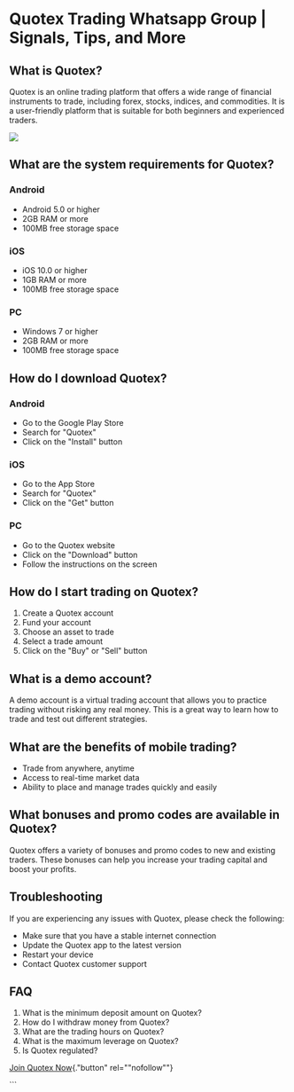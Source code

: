# Quotex Trading Whatsapp Group \| Signals, Tips, and More

## What is Quotex?

Quotex is an online trading platform that offers a wide range of
financial instruments to trade, including forex, stocks, indices, and
commodities. It is a user-friendly platform that is suitable for both
beginners and experienced traders.

[![](https://static.quotex.io/files/11_en/300_250.jpg)](https://traff.sbs/brokerqxlid)

## What are the system requirements for Quotex?

### Android

-   Android 5.0 or higher
-   2GB RAM or more
-   100MB free storage space

### iOS

-   iOS 10.0 or higher
-   1GB RAM or more
-   100MB free storage space

### PC

-   Windows 7 or higher
-   2GB RAM or more
-   100MB free storage space

## How do I download Quotex?

### Android

-   Go to the Google Play Store
-   Search for "Quotex"
-   Click on the "Install" button

### iOS

-   Go to the App Store
-   Search for "Quotex"
-   Click on the "Get" button

### PC

-   Go to the Quotex website
-   Click on the "Download" button
-   Follow the instructions on the screen

## How do I start trading on Quotex?

1.  Create a Quotex account
2.  Fund your account
3.  Choose an asset to trade
4.  Select a trade amount
5.  Click on the "Buy" or "Sell" button

## What is a demo account?

A demo account is a virtual trading account that allows you to practice
trading without risking any real money. This is a great way to learn how
to trade and test out different strategies.

## What are the benefits of mobile trading?

-   Trade from anywhere, anytime
-   Access to real-time market data
-   Ability to place and manage trades quickly and easily

## What bonuses and promo codes are available in Quotex?

Quotex offers a variety of bonuses and promo codes to new and existing
traders. These bonuses can help you increase your trading capital and
boost your profits.

## Troubleshooting

If you are experiencing any issues with Quotex, please check the
following:

-   Make sure that you have a stable internet connection
-   Update the Quotex app to the latest version
-   Restart your device
-   Contact Quotex customer support

## FAQ

1.  What is the minimum deposit amount on Quotex?
2.  How do I withdraw money from Quotex?
3.  What are the trading hours on Quotex?
4.  What is the maximum leverage on Quotex?
5.  Is Quotex regulated?

[Join Quotex
Now](\%22https://traff.sbs/brokerqxsignup\%22){."button"
rel=""nofollow""}

\`\`\`

